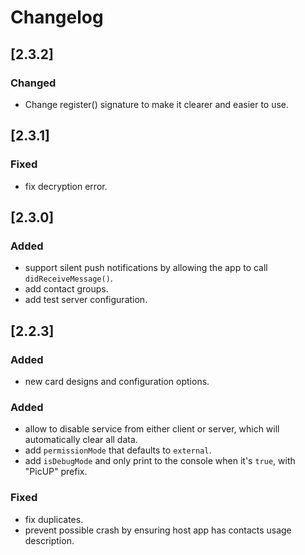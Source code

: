 # Changelog

## [2.3.2]

### Changed
- Change register() signature to make it clearer and easier to use.

## [2.3.1]

### Fixed
- fix decryption error.

## [2.3.0]

### Added
- support silent push notifications by allowing the app to call `didReceiveMessage()`.
- add contact groups.
- add test server configuration.

## [2.2.3]

### Added
- new card designs and configuration options.

### Added
- allow to disable service from either client or server, which will automatically clear all data.
- add `permissionMode` that defaults to `external`. 
- add `isDebugMode` and only print to the console when it's `true`, with "PicUP" prefix.

### Fixed
- fix duplicates.
- prevent possible crash by ensuring host app has contacts usage description.

